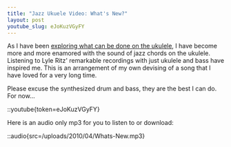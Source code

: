 ```yaml
---
title: "Jazz Ukuele Video: What's New?"
layout: post
youtube_slug: eJoKuzVGyFY
---
```


As I have been [exploring what can be done on the ukulele](/blog/jazz-ukulele-love-is-a-song-from-bambi/), I have become more and more enamored with the sound of jazz chords on the ukulele. Listening to Lyle Ritz' remarkable recordings with just ukulele and bass have inspired me. This is an arrangement of my own devising of a song that I have loved for a very long time.

Please excuse the synthesized drum and bass, they are the best I can do. For now...

::youtube{token=eJoKuzVGyFY}

Here is an audio only mp3 for you to listen to or download:

::audio{src=/uploads/2010/04/Whats-New.mp3}